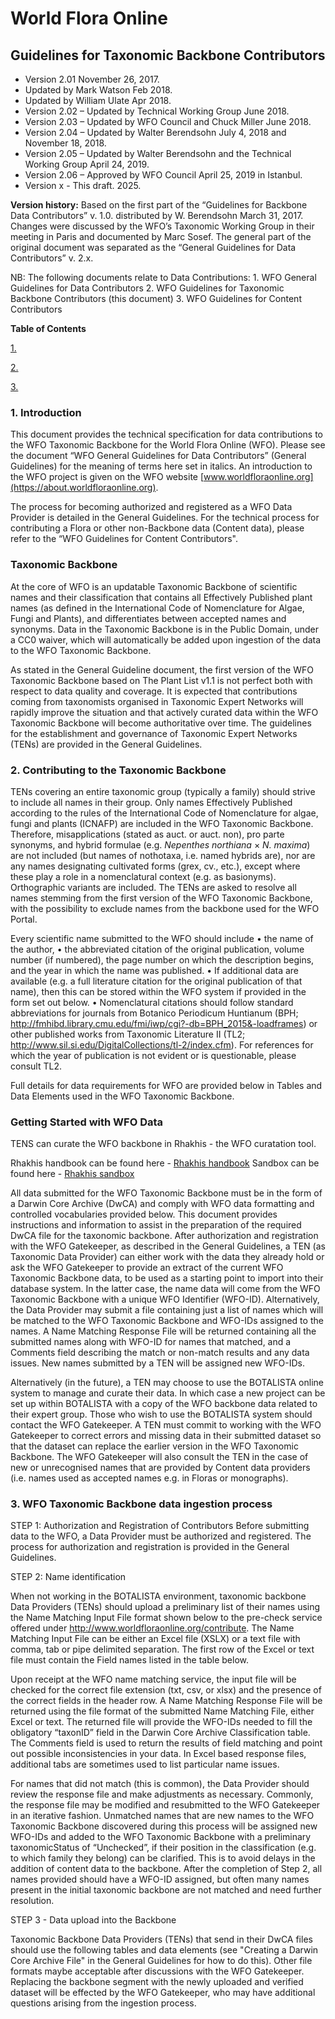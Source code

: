 # World Flora Online

## Guidelines for Taxonomic Backbone Contributors

- Version 2.01 November 26, 2017.
- Updated by Mark Watson Feb 2018.
- Updated by William Ulate Apr 2018.
- Version 2.02 – Updated by Technical Working Group June 2018.
- Version 2.03 – Updated by WFO Council and Chuck Miller June 2018.
- Version 2.04 – Updated by Walter Berendsohn July 4, 2018 and November 18, 2018.
- Version 2.05 – Updated by Walter Berendsohn and the Technical Working Group April 24, 2019.
- Version 2.06 – Approved by WFO Council April 25, 2019 in Istanbul.
- Version x - This draft. 2025.

**Version history:** Based on the first part of the “Guidelines for Backbone Data Contributors” v. 1.0. distributed by W. Berendsohn March 31, 2017. Changes were discussed by the WFO’s Taxonomic Working Group in their meeting in Paris and documented by Marc Sosef. The general part of the original document was separated as the “General Guidelines for Data Contributors” v. 2.x.

NB: The following documents relate to Data Contributions: 1. WFO General Guidelines for Data Contributors 2. WFO Guidelines for Taxonomic Backbone Contributors (this document) 3. WFO Guidelines for Content Contributors

**Table of Contents**

[1. ](#1.-Introduction)

[2. ](#2.-Contributing-to-the-Taxonomic-Backbone)

[3. ](#3.-WFO-Taxonomic-Backbone-data-ingestion-process)


### 1. Introduction

This document provides the technical specification for data contributions to the WFO Taxonomic Backbone for the World Flora Online (WFO). Please see the document “WFO General Guidelines for Data Contributors” (General Guidelines) for the meaning of terms here set in italics. An introduction to the WFO project is given on the WFO website [www.worldfloraonline.org](https://about.worldfloraonline.org).

The process for becoming authorized and registered as a WFO Data Provider is detailed in the General Guidelines. For the technical process for contributing a Flora 
or other non-Backbone data (Content data), please refer to the “WFO Guidelines for Content Contributors".

### Taxonomic Backbone

At the core of WFO is an updatable Taxonomic Backbone of scientific names and their classification that contains all Effectively Published plant names (as defined in the International Code of Nomenclature for Algae, Fungi and Plants), and differentiates between accepted names and synonyms. Data in the Taxonomic Backbone is in the Public Domain, under a CC0 waiver, which will automatically be added upon ingestion of the data to the WFO Taxonomic Backbone.

As stated in the General Guideline document, the first version of the WFO Taxonomic Backbone based on The Plant List v1.1 is not perfect both with respect to data quality and coverage. It is expected that contributions coming from taxonomists organised in Taxonomic Expert Networks will rapidly improve the situation and that actively curated data within the WFO Taxonomic Backbone will become authoritative over time. The guidelines for the establishment and governance of Taxonomic Expert Networks (TENs) are provided in the General Guidelines.

### **2. Contributing to the Taxonomic Backbone**

TENs covering an entire taxonomic group (typically a family) should strive to include all names in their group. Only names Effectively Published according to the rules of the International Code of Nomenclature for algae, fungi and plants (ICNAFP) are included in the WFO Taxonomic Backbone. Therefore, misapplications (stated as auct. or auct. non), pro parte synonyms, and hybrid formulae (e.g. _Nepenthes northiana_ × _N. maxima_) are not included (but names of nothotaxa, i.e. named hybrids are), nor are any names designating cultivated forms (grex, cv., etc.), except where these play a role in a nomenclatural context (e.g. as basionyms). Orthographic variants are included. The TENs are asked to resolve all names stemming from the first version of the WFO Taxonomic Backbone, with the possibility to exclude names from the backbone used for the WFO Portal.

Every scientific name submitted to the WFO should include
• the name of the author,
• the abbreviated citation of the original publication, volume number (if numbered), the page number on which the description begins, and the year in which the name was published.
• If additional data are available (e.g. a full literature citation for the original publication of that name), then this can be stored within the WFO system if provided in the form set out below.
• Nomenclatural citations should follow standard abbreviations for journals from Botanico Periodicum Huntianum (BPH; http://fmhibd.library.cmu.edu/fmi/iwp/cgi?-db=BPH_2015&-loadframes) or other published works from Taxonomic Literature II (TL2; http://www.sil.si.edu/DigitalCollections/tl-2/index.cfm). For references for which the year of publication is not evident or is questionable, please consult TL2.

Full details for data requirements for WFO are provided below in Tables and Data Elements used in the WFO Taxonomic Backbone.

### **Getting Started with WFO Data**

TENS can curate the WFO backbone in Rhakhis - the WFO curatation tool.

Rhakhis handbook can be found here - [Rhakhis handbook](https://plant-list-docs.rbge.info/rhakhis/)
Sandbox can be found here - [Rhakhis sandbox](https://rhakhis.rbge.info/rhakhis/ui/)

All data submitted for the WFO Taxonomic Backbone must be in the form of a Darwin Core Archive (DwCA) and comply with WFO data formatting and controlled vocabularies provided below. This document provides instructions and information to assist in the preparation of the required DwCA file for the taxonomic backbone.
After authorization and registration with the WFO Gatekeeper, as described in the General Guidelines, a TEN (as Taxonomic Data Provider) can either work with the data they already hold or ask the WFO Gatekeeper to provide an extract of the current WFO Taxonomic Backbone data, to be used as a starting point to import into their database system. In the latter case, the name data will come from the WFO Taxonomic Backbone with a unique WFO Identifier (WFO-ID). Alternatively, the Data Provider may submit a file containing just a list of names which will be matched to the WFO Taxonomic Backbone and WFO-IDs assigned to the names. A Name Matching Response File will be returned containing all the submitted names along with WFO-ID for names that matched, and a Comments field describing the match or non-match results and any data issues. New names submitted by a TEN will be assigned new WFO-IDs.

Alternatively (in the future), a TEN may choose to use the BOTALISTA online system to manage and curate their data. In which case a new project can be set up within BOTALISTA with a copy of the WFO backbone data related to their expert group. Those who wish to use the BOTALISTA system should contact the WFO Gatekeeper.
A TEN must commit to working with the WFO Gatekeeper to correct errors and missing data in their submitted dataset so that the dataset can replace the earlier version in the WFO Taxonomic Backbone. The WFO Gatekeeper will also consult the TEN in the case of new or unrecognised names that are provided by Content data providers (i.e. names used as accepted names e.g. in Floras or monographs).

### **3. WFO Taxonomic Backbone data ingestion process**

STEP 1: Authorization and Registration of Contributors
Before submitting data to the WFO, a Data Provider must be authorized and registered. The process for authorization and registration is provided in the General Guidelines.

STEP 2: Name identification

When not working in the BOTALISTA environment, taxonomic backbone Data Providers (TENs) should upload a preliminary list of their names using the Name Matching Input File format shown below to the pre-check service offered under http://www.worldfloraonline.org/contribute.
The Name Matching Input File can be either an Excel file (XSLX) or a text file with comma, tab or pipe delimited separation. The first row of the Excel or text file must contain the Field names listed in the table below.

Upon receipt at the WFO name matching service, the input file will be checked for the correct file extension (txt, csv, or xlsx) and the presence of the correct fields in the header row.
A Name Matching Response File will be returned using the file format of the submitted Name Matching File, either Excel or text. The returned file will provide the WFO-IDs needed to fill the obligatory “taxonID” field in the Darwin Core Archive Classification table. The Comments field is used to return the results of field matching and point out possible inconsistencies in your data. In Excel based response files, additional tabs are sometimes used to list particular name issues.

For names that did not match (this is common), the Data Provider should review the response file and make adjustments as necessary. Commonly, the response file may be modified and resubmitted to the WFO Gatekeeper in an iterative fashion. Unmatched names that are new names to the WFO Taxonomic Backbone discovered during this process will be assigned new WFO-IDs and added to the WFO Taxonomic Backbone with a preliminary taxonomicStatus of “Unchecked”, if their position in the classification (e.g. to which family they belong) can be clarified. This is to avoid delays in the addition of content data to the backbone.
After the completion of Step 2, all names provided should have a WFO-ID assigned, but often many names present in the initial taxonomic backbone are not matched and need further resolution.

STEP 3 - Data upload into the Backbone

Taxonomic Backbone Data Providers (TENs) that send in their DwCA files should use the following tables and data elements (see "Creating a Darwin Core Archive File" in the General Guidelines for how to do this). Other file formats maybe acceptable after discussions with the WFO Gatekeeper. Replacing the backbone segment with the newly uploaded and verified dataset will be effected by the WFO Gatekeeper, who may have additional questions arising from the ingestion process.
